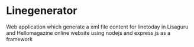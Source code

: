 # Linegenerator

Web application which generate a xml file content for linetoday in Lisaguru and Hellomagazine online website
using nodejs and express js as a framework
